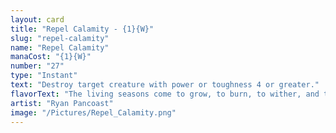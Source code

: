 ```yaml
---
layout: card
title: "Repel Calamity - {1}{W}"
slug: "repel-calamity"
name: "Repel Calamity"
manaCost: "{1}{W}"
number: "27"
type: "Instant"
text: "Destroy target creature with power or toughness 4 or greater."
flavorText: "The living seasons come to grow, to burn, to wither, and to freeze. As natural as it is for the Calamity Beasts to live, it is just as natural for them to die."
artist: "Ryan Pancoast"
image: "/Pictures/Repel_Calamity.png"
---
```


